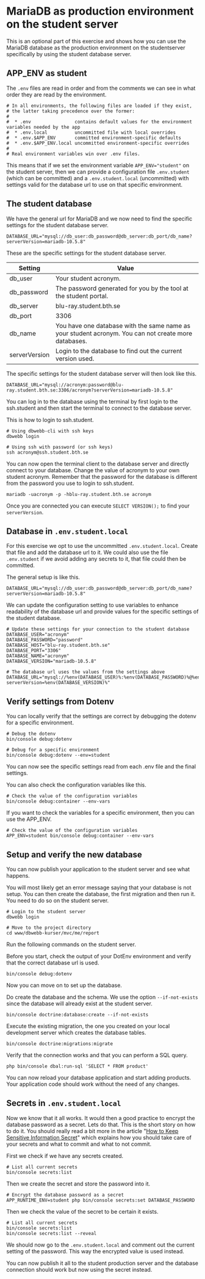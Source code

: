 MariaDB as production environment on the student server
===========================

This is an optional part of this exercise and shows how you can use the MariaDB database as the production environment on the studentserver specifically by using the student database server.



APP_ENV as student
--------------------------

The `.env` files are read in order and from the comments we can see in what order they are read by the environment.

```
# In all environments, the following files are loaded if they exist,
# the latter taking precedence over the former:
#
#  * .env                contains default values for the environment variables needed by the app
#  * .env.local          uncommitted file with local overrides
#  * .env.$APP_ENV       committed environment-specific defaults
#  * .env.$APP_ENV.local uncommitted environment-specific overrides
#
# Real environment variables win over .env files.
```

This means that if we set the environment variable `APP_ENV="student"` on the student server, then we can provide a configuration file `.env.student` (which can be committed) and a `.env.student.local` (uncommitted) with settings valid for the database url to use on that specific environment.



The student database
--------------------------

We have the general url for MariaDB and we now need to find the specific settings for the student database server.

```
DATABASE_URL="mysql://db_user:db_password@db_server:db_port/db_name?serverVersion=mariadb-10.5.8"
```

These are the specific settings for the student database server.

| Setting     | Value |
|-------------|-------|
| db_user     | Your student acronym. |
| db_password | The password generated for you by the tool at the student portal. |
| db_server   | blu-ray.student.bth.se |
| db_port     | 3306 |
| db_name     | You have one database with the same name as your student acronym. You can not create more databases. |
| serverVersion | Login to the database to find out the current version used. |

The specific settings for the student database server will then look like this.

```
DATABASE_URL="mysql://acronym:password@blu-ray.student.bth.se:3306/acronym?serverVersion=mariadb-10.5.8"
```

You can log in to the database using the terminal by first login to the ssh.student and then start the terminal to connect to the database server.

This is how to login to ssh.student.

```
# Using dbwebb-cli with ssh keys
dbwebb login

# Using ssh with password (or ssh keys)
ssh acronym@ssh.student.bth.se
```

You can now open the terminal client to the database server and directly connect to your database. Change the value of acronym to your own student acronym. Remember that the password for the database is different from the password you use to login to ssh.student.

```
mariadb -uacronym -p -hblu-ray.student.bth.se acronym
```

Once you are connected you can execute `SELECT VERSION();` to find your `serverVersion`.



Database in `.env.student.local`
--------------------------

For this exercise we opt to use the uncommitted `.env.student.local`. Create that file and add the database url to it. We could also use the file `.env.student` if we avoid adding any secrets to it, that file could then be committed.

The general setup is like this.

```
DATABASE_URL="mysql://db_user:db_password@db_server:db_port/db_name?serverVersion=mariadb-10.5.8"
```

We can update the configuration setting to use variables to enhance readability of the database url and provide values for the specific settings of the student database.

```
# Update these settings for your connection to the student database
DATABASE_USER="acronym"
DATABASE_PASSWORD="password"
DATABASE_HOST="blu-ray.student.bth.se"
DATABASE_PORT="3306"
DATABASE_NAME="acronym"
DATABASE_VERSION="mariadb-10.5.8"

# The database url uses the values from the settings above
DATABASE_URL="mysql://%env(DATABASE_USER)%:%env(DATABASE_PASSWORD)%@%env(DATABASE_HOST)%:%env(DATABASE_PORT)%/%env(DATABASE_NAME)%?serverVersion=%env(DATABASE_VERSION)%"
```



Verify settings from Dotenv
--------------------------

You can locally verify that the settings are correct by debugging the dotenv for a specific environment.

```
# Debug the dotenv
bin/console debug:dotenv

# Debug for a specific environment
bin/console debug:dotenv --env=student
```

You can now see the specific settings read from each .env file and the final settings.

You can also check the configuration variables like this.

```
# Check the value of the configuration variables
bin/console debug:container --env-vars
```

If you want to check the variables for a specific environment, then you can use the APP_ENV.

```
# Check the value of the configuration variables
APP_ENV=student bin/console debug:container --env-vars
```



Setup and verify the new database
--------------------------

You can now publish your application to the student server and see what happens.

You will most likely get an error message saying that your database is not setup. You can then create the database, the first migration and then run it. You need to do so on the student server.

```
# Login to the student server
dbwebb login

# Move to the project directory
cd www/dbwebb-kurser/mvc/me/report
```

Run the following commands on the student server.

Before you start, check the output of your DotEnv environment and verify that the correct database url is used.

```
bin/console debug:dotenv
```

Now you can move on to set up the database.

Do create the database and the schema. We use the option `--if-not-exists` since the database will already exist at the student server.

```
bin/console doctrine:database:create --if-not-exists
```

Execute the existing migration, the one you created on your local development server which creates the database tables.

```
bin/console doctrine:migrations:migrate
```

Verify that the connection works and that you can perform a SQL query.

```
php bin/console dbal:run-sql 'SELECT * FROM product'
```

You can now reload your database application and start adding products. Your application code should work without the need of any changes.



Secrets in `.env.student.local`
--------------------------

Now we know that it all works. It would then a good practice to encrypt the database password as a secret. Lets do that. This is the short story on how to do it. You should really read a bit more in the article "[How to Keep Sensitive Information Secret](https://symfony.com/doc/current/configuration/secrets.html)" which explains how you should take care of your secrets and what to commit and what to not commit.

First we check if we have any secrets created.

```
# List all current secrets
bin/console secrets:list
```

Then we create the secret and store the password into it.

```
# Encrypt the database password as a secret
APP_RUNTIME_ENV=student php bin/console secrets:set DATABASE_PASSWORD
```

Then we check the value of the secret to be certain it exists.

```
# List all current secrets
bin/console secrets:list
bin/console secrets:list --reveal
```

We should now go to the `.env.student.local` and comment out the current setting of the password. This way the encrypted value is used instead.

You can now publish it all to the student production server and the database connection should work but now using the secret instead.
